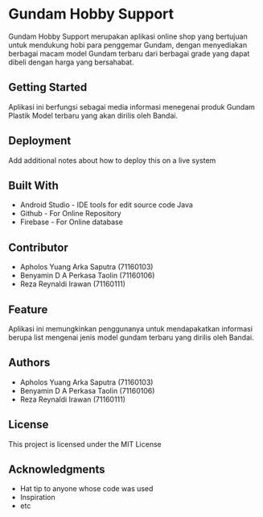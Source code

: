 # Gundam Hobby Support

Gundam Hobby Support merupakan aplikasi online shop yang bertujuan untuk mendukung hobi para penggemar Gundam, dengan menyediakan berbagai macam model Gundam terbaru dari berbagai grade yang dapat dibeli dengan harga yang bersahabat.

## Getting Started

Aplikasi ini berfungsi sebagai media informasi menegenai produk Gundam Plastik Model terbaru yang akan dirilis oleh Bandai.

## Deployment

Add additional notes about how to deploy this on a live system

## Built With

* Android Studio - IDE tools for edit source code Java
* Github - For Online Repository
* Firebase - For Online database

## Contributor

* Apholos Yuang Arka Saputra (71160103)
* Benyamin D A Perkasa Taolin (71160106)
* Reza Reynaldi Irawan (71160111)

## Feature

Aplikasi ini memungkinkan penggunanya untuk mendapakatkan informasi berupa list mengenai jenis model gundam terbaru yang dirilis oleh Bandai. 

## Authors

* Apholos Yuang Arka Saputra (71160103)
* Benyamin D A Perkasa Taolin (71160106)
* Reza Reynaldi Irawan (71160111)

## License

This project is licensed under the MIT License

## Acknowledgments

* Hat tip to anyone whose code was used
* Inspiration
* etc
